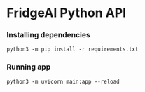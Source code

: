 # FridgeAI Python API

### Installing dependencies
`python3 -m pip install -r requirements.txt`

### Running app
`python3 -m uvicorn main:app --reload`